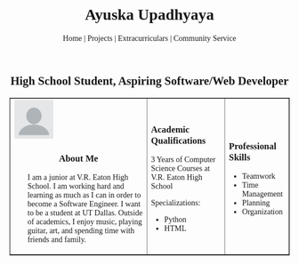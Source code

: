 <html>
<head>
    <meta charset="UTF-8">
    <meta name="viewport" content="width=device-width, initial-scale=1.0">
</head>
<body>
    <header>
        <h1 style="text-align:center;font-family:Times;">Ayuska Upadhyaya</h1>
        <p style="text-align:center;font-family:Times;">Home | Projects | Extracurriculars | Community Service</p>
    </header>
    <h2 style="text-align:center;font-family:Times;">High School Student, Aspiring Software/Web Developer</h2>
    <table border="1" width="100%">
        <tr>
            <td>
                <img src="blank-profile-picture-973460_1280.webp" width="70" height="70">
                <h3 style="text-align:center;font-family:Times;">About Me</h3> 
                <ul>
                   <p style="font-family:Times;">
                       I am a junior at V.R. Eaton High School. I am working hard and learning as much as I can in order to become a Software Engineer. I want to be a student at UT Dallas. Outside of academics, I enjoy music, playing guitar, art, and spending time with friends and family.
                    </p>
                </ul>
            </td>
            <td>
                <h3 style="font-family:Times;">Academic Qualifications</h3>
                <p style="font-family:Times;">3 Years of Computer Science Courses at V.R. Eaton High School</p>
                <p style="font-family:Times;" >Specializations:</p>
                <ul>
                    <li style="font-family:Times;" >Python</li>
                    <li style="font-family:Times;">HTML</li>
                </ul>
            </td>
            <td>
                <h3 style="font-family:Times;">Professional Skills</h3>
                <ul>
                    <li style="font-family:Times;">Teamwork</li>
                    <li style="font-family:Times;">Time Management</li>
                    <li style="font-family:Times;">Planning</li>
                    <li style="font-family:Times;">Organization</li>
                </ul>
            </td>
        </tr>
    </table>
</body>
</html>

